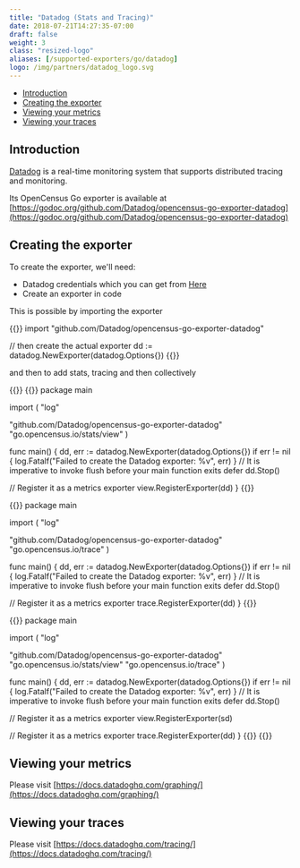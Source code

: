 ```yaml
---
title: "Datadog (Stats and Tracing)"
date: 2018-07-21T14:27:35-07:00
draft: false
weight: 3
class: "resized-logo"
aliases: [/supported-exporters/go/datadog]
logo: /img/partners/datadog_logo.svg
---
```


- [Introduction](#introduction)
- [Creating the exporter](#creating-the-exporter)
- [Viewing your metrics](#viewing-your-metrics)
- [Viewing your traces](#viewing-your-traces)

## Introduction
[Datadog](https://www.datadoghq.com/) is a real-time monitoring system that supports distributed tracing and monitoring.

Its OpenCensus Go exporter is available at [https://godoc.org/github.com/Datadog/opencensus-go-exporter-datadog](https://godoc.org/github.com/Datadog/opencensus-go-exporter-datadog)


## Creating the exporter

To create the exporter, we'll need:
* Datadog credentials which you can get from [Here](https://docs.datadoghq.com/getting_started/)
* Create an exporter in code

This is possible by importing the exporter

{{<highlight go>}}
import "github.com/Datadog/opencensus-go-exporter-datadog"

// then create the actual exporter
dd := datadog.NewExporter(datadog.Options{})
{{</highlight>}}

and then to add stats, tracing and then collectively

{{<tabs Stats Tracing All>}}
{{<highlight go>}}
package main

import (
  "log"

  "github.com/Datadog/opencensus-go-exporter-datadog"
  "go.opencensus.io/stats/view"
)

func main() {
  dd, err := datadog.NewExporter(datadog.Options{})
  if err != nil {
    log.Fatalf("Failed to create the Datadog exporter: %v", err)
  }
  // It is imperative to invoke flush before your main function exits
  defer dd.Stop()

  // Register it as a metrics exporter
  view.RegisterExporter(dd)
}
{{</highlight>}}

{{<highlight go>}}
package main

import (
	"log"

  "github.com/Datadog/opencensus-go-exporter-datadog"
  "go.opencensus.io/trace"
)

func main() {
  dd, err := datadog.NewExporter(datadog.Options{})
  if err != nil {
    log.Fatalf("Failed to create the Datadog exporter: %v", err)
  }
  // It is imperative to invoke flush before your main function exits
  defer dd.Stop()

  // Register it as a metrics exporter
  trace.RegisterExporter(dd)
}
{{</highlight>}}

{{<highlight go>}}
package main

import (
  "log"

  "github.com/Datadog/opencensus-go-exporter-datadog"
  "go.opencensus.io/stats/view"
  "go.opencensus.io/trace"
)

func main() {
  dd, err := datadog.NewExporter(datadog.Options{})
  if err != nil {
    log.Fatalf("Failed to create the Datadog exporter: %v", err)
  }
  // It is imperative to invoke flush before your main function exits
  defer dd.Stop()

  // Register it as a metrics exporter
  view.RegisterExporter(sd)

  // Register it as a metrics exporter
  trace.RegisterExporter(dd)
}
{{</highlight>}}
{{</tabs>}}

## Viewing your metrics
Please visit [https://docs.datadoghq.com/graphing/](https://docs.datadoghq.com/graphing/)

## Viewing your traces
Please visit [https://docs.datadoghq.com/tracing/](https://docs.datadoghq.com/tracing/)
